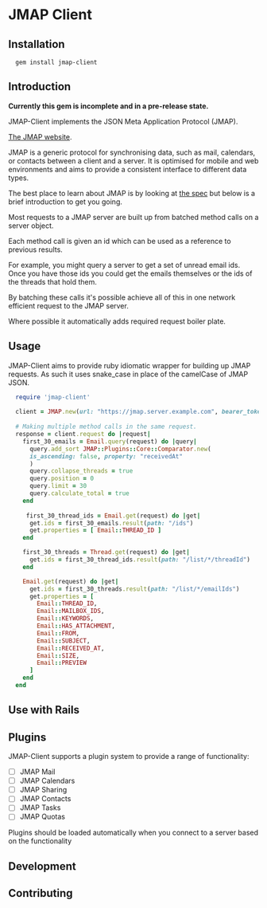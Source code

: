 # JMAP Client

## Installation

```shell
  gem install jmap-client
```

## Introduction

**Currently this gem is incomplete and in a pre-release state.**

JMAP-Client implements the JSON Meta Application Protocol (JMAP).

[The JMAP website](https://jmap.io).

JMAP is a generic protocol for synchronising data, such as mail, calendars, or
contacts between a client and a server. It is optimised for mobile and web
environments and aims to provide a consistent interface to different data
types.

The best place to learn about JMAP is by looking at [the spec](https://jmap.io/spec-core.html)
but below is a brief introduction to get you going.

Most requests to a JMAP server are built up from batched method calls on
a server object.

Each method call is given an id which can be used as a reference to previous
results.

For example, you might query a server to get a set of unread email ids.  Once
you have those ids you could get the emails themselves or the ids of the
threads that hold them.

By batching these calls it's possible achieve all of this in one network
efficient request to the JMAP server.

Where possible it automatically adds required request boiler plate.

## Usage

JMAP-Client aims to provide ruby idiomatic wrapper for building up JMAP requests.
As such it uses snake_case in place of the camelCase of JMAP JSON.

```ruby
  require 'jmap-client'
  
  client = JMAP.new(url: "https://jmap.server.example.com", bearer_token: "API-TOKEN-GENERATED-BY-SERVER")
  
  # Making multiple method calls in the same request.
  response = client.request do |request|
    first_30_emails = Email.query(request) do |query|
      query.add_sort JMAP::Plugins::Core::Comparator.new(
      is_ascending: false, property: "receivedAt"
      )
      query.collapse_threads = true
      query.position = 0
      query.limit = 30
      query.calculate_total = true
    end
    
     first_30_thread_ids = Email.get(request) do |get|
      get.ids = first_30_emails.result(path: "/ids")
      get.properties = [ Email::THREAD_ID ]
    end

    first_30_threads = Thread.get(request) do |get|
      get.ids = first_30_thread_ids.result(path: "/list/*/threadId")
    end

    Email.get(request) do |get|
      get.ids = first_30_threads.result(path: "/list/*/emailIds")
      get.properties = [
        Email::THREAD_ID,
        Email::MAILBOX_IDS,
        Email::KEYWORDS,
        Email::HAS_ATTACHMENT,
        Email::FROM,
        Email::SUBJECT,
        Email::RECEIVED_AT,
        Email::SIZE,
        Email::PREVIEW
      ]
    end
  end
```

## Use with Rails

## Plugins
JMAP-Client supports a plugin system to provide a range of functionality:

  * [ ] JMAP Mail
  * [ ] JMAP Calendars
  * [ ] JMAP Sharing
  * [ ] JMAP Contacts
  * [ ] JMAP Tasks
  * [ ] JMAP Quotas

Plugins should be loaded automatically when you connect to a server based on the functionality

## Development

## Contributing
